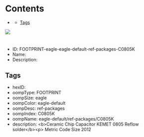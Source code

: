 



Contents
========

* [](#)
	* [Tags](#tags)
  
![][im]
# 

- ID: FOOTPRINT-eagle-eagle-default-ref-packages-C0805K
- Name: 
- Description: 

## Tags

- hexID: 
- oompType: FOOTPRINT
- oompSize: eagle
- oompColor: eagle-default
- oompDesc: ref-packages
- oompIndex: C0805K
- oompName: eagle-default/ref-packages/C0805K
- description: &lt;b&gt;Ceramic Chip Capacitor KEMET 0805 Reflow solder&lt;/b&gt;&lt;p&gt;&#xD;
Metric Code Size 2012



[im]: image.png

